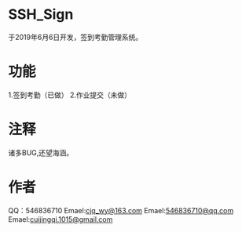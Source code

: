 # SSH_Sign
于2019年6月6日开发，签到考勤管理系统。

# 功能
1.签到考勤（已做）
2.作业提交（未做）


# 注释
诸多BUG,还望海涵。


# 作者
QQ：546836710
Emael:cjq_wy@163.com
Emael:546836710@qq.com
Emael:cuijingqi.1015@gmail.com
